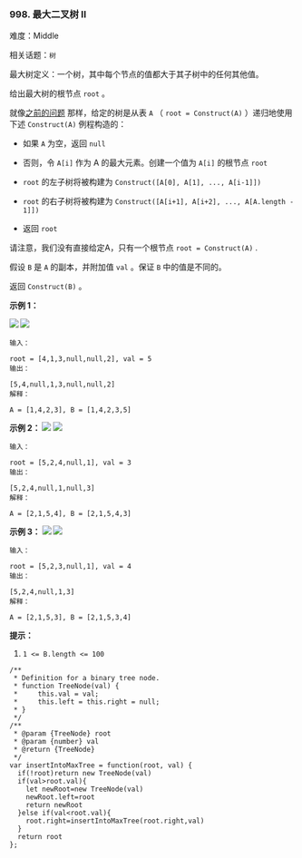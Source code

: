 ### 998. 最大二叉树 II

难度：Middle

相关话题：`树`

最大树定义：一个树，其中每个节点的值都大于其子树中的任何其他值。



给出最大树的根节点  `root` 。



就像[之前的问题](https://leetcode-cn.com/problems/maximum-binary-tree/)
那样，给定的树是从表 `A` （ `root = Construct(A)` ）递归地使用下述 `Construct(A)` 例程构造的：




* 如果 `A` 为空，返回 `null`

* 否则，令 `A[i]` 作为 A 的最大元素。创建一个值为 `A[i]` 的根节点  `root`

* `root` 的左子树将被构建为 `Construct([A[0], A[1], ..., A[i-1]])`

* `root` 的右子树将被构建为  `Construct([A[i+1], A[i+2], ..., A[A.length - 1]])`

* 返回 `root`





请注意，我们没有直接给定A，只有一个根节点 `root = Construct(A)` .



假设  `B`  是  `A`  的副本，并附加值  `val` 。保证  `B` 中的值是不同的。



返回 `Construct(B)` 。







**示例 1：** 



**![](https://assets.leetcode-cn.com/aliyun-lc-upload/uploads/2019/02/23/maximum-binary-tree-1-1.png)
![](https://assets.leetcode-cn.com/aliyun-lc-upload/uploads/2019/02/23/maximum-binary-tree-1-2.png)** 



```
输入：

root = [4,1,3,null,null,2], val = 5
输出：

[5,4,null,1,3,null,null,2]
解释：

A = [1,4,2,3], B = [1,4,2,3,5]
```


**示例 2：
![](https://assets.leetcode-cn.com/aliyun-lc-upload/uploads/2019/02/23/maximum-binary-tree-2-1.png)
![](https://assets.leetcode-cn.com/aliyun-lc-upload/uploads/2019/02/23/maximum-binary-tree-2-2.png)** 



```
输入：

root = [5,2,4,null,1], val = 3
输出：

[5,2,4,null,1,null,3]
解释：

A = [2,1,5,4], B = [2,1,5,4,3]
```


**示例 3：
![](https://assets.leetcode-cn.com/aliyun-lc-upload/uploads/2019/02/23/maximum-binary-tree-3-1.png)
![](https://assets.leetcode-cn.com/aliyun-lc-upload/uploads/2019/02/23/maximum-binary-tree-3-2.png)** 



```
输入：

root = [5,2,3,null,1], val = 4
输出：

[5,2,4,null,1,3]
解释：

A = [2,1,5,3], B = [2,1,5,3,4]
```






**提示：** 




1.  `1 <= B.length <= 100` 












```
/**
 * Definition for a binary tree node.
 * function TreeNode(val) {
 *     this.val = val;
 *     this.left = this.right = null;
 * }
 */
/**
 * @param {TreeNode} root
 * @param {number} val
 * @return {TreeNode}
 */
var insertIntoMaxTree = function(root, val) {
  if(!root)return new TreeNode(val)
  if(val>root.val){
    let newRoot=new TreeNode(val)
    newRoot.left=root
    return newRoot
  }else if(val<root.val){
    root.right=insertIntoMaxTree(root.right,val)
  }
  return root
};
```

